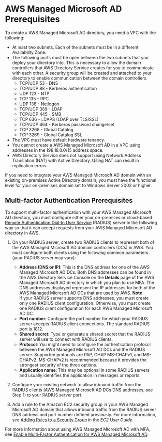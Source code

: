 # AWS Managed Microsoft AD Prerequisites<a name="ms_ad_getting_started_prereqs"></a>

To create a AWS Managed Microsoft AD directory, you need a VPC with the following: 
+ At least two subnets\. Each of the subnets must be in a different Availability Zone\.
+ The following ports must be open between the two subnets that you deploy your directory into\. This is necessary to allow the domain controllers that AWS Directory Service creates for you to communicate with each other\. A security group will be created and attached to your directory to enable communication between the domain controllers\.
  + TCP/UDP 53 \- DNS
  + TCP/UDP 88 \- Kerberos authentication
  + UDP 123 \- NTP
  + TCP 135 \- RPC
  + UDP 138 \- Netlogon
  + TCP/UDP 389 \- LDAP
  + TCP/UDP 445 \- SMB
  + TCP 636 \- LDAPS \(LDAP over TLS/SSL\)
  + TCP/UDP 464 \- Kerberos password change/set
  + TCP 3268 \- Global Catalog
  + TCP 3269 \- Global Catalog SSL
+ The VPC must have default hardware tenancy\.
+ You cannot create a AWS Managed Microsoft AD in a VPC using addresses in the 198\.18\.0\.0/15 address space\.
+ AWS Directory Service does not support using Network Address Translation \(NAT\) with Active Directory\. Using NAT can result in replication errors\.

If you need to integrate your AWS Managed Microsoft AD domain with an existing on\-premises Active Directory domain, you must have the functional level for your on\-premises domain set to Windows Server 2003 or higher\.

## Multi\-factor Authentication Prerequisites<a name="prereq_mfa_ad"></a>

To support multi\-factor authentication with your AWS Managed Microsoft AD directory, you must configure either your on\-premises or cloud\-based [Remote Authentication Dial\-In User Service](https://en.wikipedia.org/wiki/RADIUS) \(RADIUS\) server in the following way so that it can accept requests from your AWS Managed Microsoft AD directory in AWS\.

1. On your RADIUS server, create two RADIUS clients to represent both of the AWS Managed Microsoft AD domain controllers \(DCs\) in AWS\. You must configure both clients using the following common parameters \(your RADIUS server may vary\):
   + **Address \(DNS or IP\)**: This is the DNS address for one of the AWS Managed Microsoft AD DCs\. Both DNS addresses can be found in the AWS Directory Service Console on the **Details** page of the AWS Managed Microsoft AD directory in which you plan to use MFA\. The DNS addresses displayed represent the IP addresses for both of the AWS Managed Microsoft AD DCs that are used by AWS\.
**Note**  
If your RADIUS server supports DNS addresses, you must create only one RADIUS client configuration\. Otherwise, you must create one RADIUS client configuration for each AWS Managed Microsoft AD DC\.
   + **Port number**: Configure the port number for which your RADIUS server accepts RADIUS client connections\. The standard RADIUS port is 1812\.
   + **Shared secret**: Type or generate a shared secret that the RADIUS server will use to connect with RADIUS clients\.
   + **Protocol**: You might need to configure the authentication protocol between the AWS Managed Microsoft AD DCs and the RADIUS server\. Supported protocols are PAP, CHAP MS\-CHAPv1, and MS\-CHAPv2\. MS\-CHAPv2 is recommended because it provides the strongest security of the three options\.
   + **Application name**: This may be optional in some RADIUS servers and usually identifies the application in messages or reports\.

1. Configure your existing network to allow inbound traffic from the RADIUS clients \(AWS Managed Microsoft AD DCs DNS addresses, see Step 1\) to your RADIUS server port\.

1. Add a rule to the Amazon EC2 security group in your AWS Managed Microsoft AD domain that allows inbound traffic from the RADIUS server DNS address and port number defined previously\. For more information, see [Adding Rules to a Security Group](http://docs.aws.amazon.com/AWSEC2/latest/UserGuide/using-network-security.html#adding-security-group-rule) in the *EC2 User Guide*\.

For more information about using AWS Managed Microsoft AD with MFA, see [Enable Multi\-Factor Authentication for AWS Managed Microsoft AD](ms_ad_mfa.md)\. 